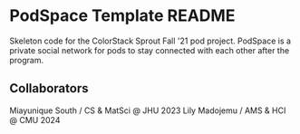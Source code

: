 # PodSpace Template README

Skeleton code for the ColorStack Sprout Fall '21 pod project. PodSpace is a private social network for pods to stay connected with each other after the program.

## Collaborators

Miayunique South / CS & MatSci @ JHU 2023
Lily Madojemu / AMS & HCI @ CMU 2024
